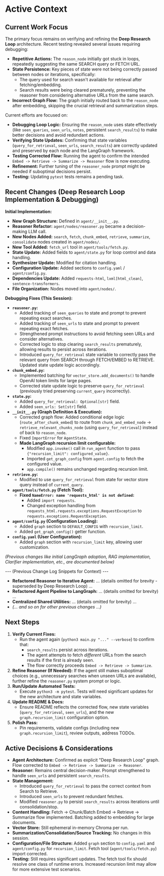 # Active Context

## Current Work Focus

The primary focus remains on verifying and refining the **Deep Research Loop** architecture. Recent testing revealed several issues requiring debugging:

- **Repetitive Actions:** The `reason_node` initially got stuck in loops, repeatedly suggesting the same SEARCH query or FETCH URL.
- **State Persistence:** Key pieces of state were not being correctly passed between nodes or iterations, specifically:
    - The query used for search wasn't available for retrieval after fetching/embedding.
    - Search results were being cleared prematurely, preventing the reasoner from considering alternative URLs from the same search.
- **Incorrect Graph Flow:** The graph initially routed back to the `reason_node` after embedding, skipping the crucial retrieval and summarization steps.

Current efforts are focused on:
- **Debugging Loop Logic:** Ensuring the `reason_node` uses state effectively (like `seen_queries`, `seen_urls`, `notes`, persistent `search_results`) to make better decisions and avoid redundant actions.
- **Verifying State Updates:** Confirming that state variables (`query_for_retrieval`, `seen_urls`, `search_results`) are correctly updated and preserved by each node and the LangGraph framework.
- **Testing Corrected Flow:** Running the agent to confirm the intended `Embed -> Retrieve -> Summarize -> Reasoner` flow is now executing.
- **Refinement:** Further tuning of the `reasoner_node` prompt might be needed if suboptimal decisions persist.
- **Testing:** Updating `pytest` tests remains a pending task.

## Recent Changes (Deep Research Loop Implementation & Debugging)

**Initial Implementation:**
- **New Graph Structure:** Defined in `agent/__init__.py`.
- **Reasoner Refactor:** `agent/nodes/reasoner.py` became a decision-making LLM call.
- **New Nodes Added:** `search`, `fetch`, `chunk_embed`, `retrieve`, `summarize`, `consolidate` nodes created in `agent/nodes/`.
- **New Tool Added:** `fetch_url` tool in `agent/tools/fetch.py`.
- **State Update:** Added fields to `agent/state.py` for loop control and data handling.
- **Synthesizer Update:** Modified for citation handling.
- **Configuration Update:** Added sections to `config.yaml` / `agent/config.py`.
- **Dependencies Update:** Added `requests-html`, `lxml[html_clean]`, `sentence-transformers`.
- **File Organization:** Nodes moved into `agent/nodes/`.

**Debugging Fixes (This Session):**
- **`reasoner.py`:**
    - Added tracking of `seen_queries` to state and prompt to prevent repeating exact searches.
    - Added tracking of `seen_urls` to state and prompt to prevent repeating exact fetches.
    - Strengthened prompt instructions to avoid fetching seen URLs and consider alternatives.
    - Corrected logic to stop clearing `search_results` prematurely, allowing results to persist across iterations.
    - Introduced `query_for_retrieval` state variable to correctly pass the relevant query from SEARCH through FETCH/EMBED to RETRIEVE. Updated state update logic accordingly.
- **`chunk_embed.py`:**
    - Implemented batching for `vector_store.add_documents()` to handle OpenAI token limits for large pages.
    - Corrected state update logic to preserve `query_for_retrieval` (previously tried preserving `current_query` incorrectly).
- **`state.py`:**
    - Added `query_for_retrieval: Optional[str]` field.
    - Added `seen_urls: Set[str]` field.
- **`__init__.py` (Graph Definition & Execution):**
    - Corrected graph flow: Added conditional edge logic (`route_after_chunk_embed`) to route from `chunk_and_embed_node` -> `retrieve_relevant_chunks_node` (using `query_for_retrieval`) instead of back to `reason_node`.
    - Fixed `ImportError` for `AgentState`.
    - **Made LangGraph recursion limit configurable:**
        - Modified `app.invoke()` call in `run_agent` function to pass `{"recursion_limit": configured_value}`.
        - Imported `get_graph_config` from `agent.config` to fetch the configured value.
        - `app.compile()` remains unchanged regarding recursion limit.
- **`retrieve.py`:**
    - Modified to use `query_for_retrieval` from state for vector store query instead of `current_query`.
- **`agent/tools/fetch.py` (Fetch Tool):**
    - **Fixed `NameError: name 'requests_html' is not defined`:**
        - Added `import requests`.
        - Changed exception handling from `requests_html.requests.exceptions.RequestException` to `requests.exceptions.RequestException`.
- **`agent/config.py` (Configuration Loading):**
    - Added `graph` section to `DEFAULT_CONFIG` with `recursion_limit`.
    - Added `get_graph_config()` getter function.
- **`config.yaml` (User Configuration):**
    - Added `graph` section with `recursion_limit` key, allowing user customization.

*(Previous changes like initial LangGraph adoption, RAG implementation, Clarifier implementation, etc., are documented below)*

--- (Previous Change Log Snippets for Context) ---

- **Refactored Reasoner to Iterative Agent:** ... (details omitted for brevity - superseded by Deep Research Loop) ...
- **Refactored Agent Pipeline to LangGraph:** ... (details omitted for brevity) ...
- **Centralized Shared Utilities:** ... (details omitted for brevity) ...
- *(... and so on for other previous changes ...)*

## Next Steps

1.  **Verify Current Fixes:**
    *   Run the agent again (`python3 main.py "..." --verbose`) to confirm that:
        *   `search_results` persist across iterations.
        *   The agent attempts to fetch *different* URLs from the search results if the first is already seen.
        *   The flow correctly proceeds `Embed -> Retrieve -> Summarize`.
2.  **Refine Reasoner (If Needed):** If the agent still makes suboptimal choices (e.g., unnecessary searches when unseen URLs are available), further refine the `reasoner.py` system prompt or logic.
3.  **Run/Update Automated Tests:**
    *   Execute `python3 -m pytest`. Tests will need significant updates for the new architecture and state variables.
4.  **Update README & Docs:**
    *   Ensure README reflects the corrected flow, new state variables (`query_for_retrieval`, `seen_urls`), and the new `graph.recursion_limit` configuration option.
5.  **Polish Pass:**
    *   Pin requirements, validate configs (including new `graph.recursion_limit`), review outputs, address TODOs.

## Active Decisions & Considerations

- **Agent Architecture:** Confirmed as explicit "Deep Research Loop" graph. Flow corrected to `Embed -> Retrieve -> Summarize -> Reasoner`.
- **Reasoner:** Remains central decision-maker. Prompt strengthened to handle `seen_urls` and persistent `search_results`.
- **State Management:**
    - Introduced `query_for_retrieval` to pass the correct context from Search to Retrieve.
    - Introduced `seen_urls` to prevent redundant fetches.
    - Modified `reasoner.py` to persist `search_results` across iterations until consolidation/stop.
- **Content Handling:** Fetch -> Chunk/Batch Embed -> Retrieve -> Summarize flow implemented. Batching added to embedding for large documents.
- **Vector Store:** Still ephemeral in-memory Chroma per run.
- **Summarization/Consolidation/Source Tracking:** No changes in this session.
- **Configuration/File Structure:** Added `graph` section to `config.yaml` and `agent/config.py` for `recursion_limit`. Fetch tool (`agent/tools/fetch.py`) import corrected.
- **Testing:** Still requires significant updates. The fetch tool fix should resolve one class of runtime errors. Increased recursion limit may allow for more extensive test scenarios.